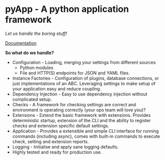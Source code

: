 # pyApp - A python application framework

_Let us handle the boring stuff!_

[Documentation](https://docs.pyapp.info)

**So what do we handle?**
- Configuration - Loading, merging your settings from different sources
  - Python modules
  - File and HTTP(S) endpoints for JSON and YAML files.
- Instance Factories - Configuration of plugins, database connections, or just implementations of an ABC. Leveraging settings to make setup of your application easy and reduce coupling.
- Dependency Injection - Easy to use dependency injection without complicated setup.
- Checks - A framework for checking settings are correct and environment is operating correctly (your ops team will love you)?
- Extensions - Extend the basic framework with extensions. Provides deterministic startup, extension of the CLI and the ability to register checks and extension specific default settings.
- Application - Provides a extensible and simple CLI interface for running commands (including async), comes with built-in commands to execute check, setting and extension reports.
- Logging - Initialise and apply sane logging defaults.
- Highly tested and ready for production use.
